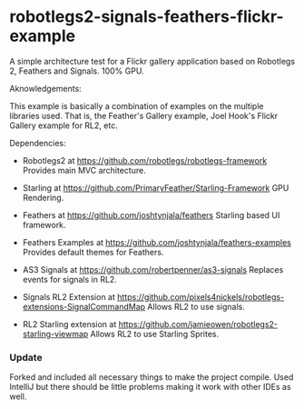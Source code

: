robotlegs2-signals-feathers-flickr-example
==========================================

A simple architecture test for a Flickr gallery application based on Robotlegs 2, Feathers and Signals. 100% GPU.

Aknowledgements:

This example is basically a combination of examples on the multiple libraries used. That is, the Feather's Gallery example, Joel Hook's Flickr Gallery example for RL2, etc. 


Dependencies:

- Robotlegs2 at https://github.com/robotlegs/robotlegs-framework
Provides main MVC architecture.

- Starling at https://github.com/PrimaryFeather/Starling-Framework
GPU Rendering.

- Feathers at https://github.com/joshtynjala/feathers
Starling based UI framework.

- Feathers Examples at https://github.com/joshtynjala/feathers-examples
Provides default themes for Feathers.

- AS3 Signals at https://github.com/robertpenner/as3-signals
Replaces events for signals in RL2.

- Signals RL2 Extension at https://github.com/pixels4nickels/robotlegs-extensions-SignalCommandMap
Allows RL2 to use signals.

- RL2 Starling extension at https://github.com/jamieowen/robotlegs2-starling-viewmap
Allows RL2 to use Starling Sprites.

### Update

Forked and included all necessary things to make the project compile. Used IntelliJ but there should be little problems making it work with other IDEs as well.
